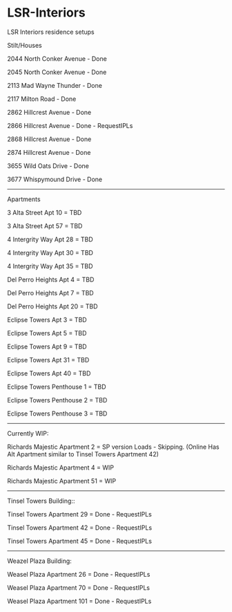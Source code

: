 # LSR-Interiors
LSR Interiors residence setups

Stilt/Houses

2044 North Conker Avenue - Done

2045 North Conker Avenue - Done

2113 Mad Wayne Thunder - Done

2117 Milton Road - Done

2862 Hillcrest Avenue - Done

2866 Hillcrest Avenue - Done - RequestIPLs

2868 Hillcrest Avenue - Done

2874 Hillcrest Avenue - Done

3655 Wild Oats Drive - Done

3677 Whispymound Drive - Done

-------------------------

Apartments

3 Alta Street Apt 10 = TBD

3 Alta Street Apt 57 = TBD




4 Intergrity Way Apt 28 = TBD

4 Intergrity Way Apt 30 = TBD

4 Intergrity Way Apt 35 = TBD




Del Perro Heights Apt 4 = TBD

Del Perro Heights Apt 7 = TBD

Del Perro Heights Apt 20 = TBD




Eclipse Towers Apt 3 = TBD

Eclipse Towers Apt 5 = TBD

Eclipse Towers Apt 9 = TBD

Eclipse Towers Apt 31 = TBD

Eclipse Towers Apt 40 = TBD





Eclipse Towers Penthouse 1 = TBD

Eclipse Towers Penthouse 2 = TBD

Eclipse Towers Penthouse 3 = TBD


------

Currently WIP:

Richards Majestic Apartment 2 = SP version Loads - Skipping. 
(Online Has Alt Apartment similar to Tinsel Towers Apartment 42)

Richards Majestic Apartment 4 = WIP

Richards Majestic Apartment 51 = WIP


------
Tinsel Towers Building::

Tinsel Towers Apartment 29 = Done - RequestIPLs

Tinsel Towers Apartment 42 = Done - RequestIPLs

Tinsel Towers Apartment 45 = Done - RequestIPLs


------
Weazel Plaza Building: 


Weasel Plaza Apartment 26 = Done - RequestIPLs

Weasel Plaza Apartment 70 = Done - RequestIPLs

Weasel Plaza Apartment 101 = Done - RequestIPLs



